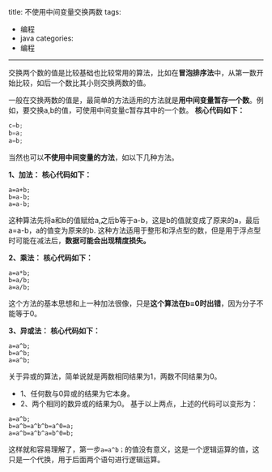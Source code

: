 title: 不使用中间变量交换两数
tags:
- 编程
- java
categories:
- 编程
---


交换两个数的值是比较基础也比较常用的算法，比如在**冒泡排序法**中，从第一数开始比较，如后一个数比其小则交换两数的值。

一般在交换两数的值是，最简单的方法适用的方法就是**用中间变量暂存一个数**。例如，要交换a,b的值，可使用中间变量c暂存其中的一个数。
**核心代码如下：**
```java
c=b;
b=a;
a=b;
```

当然也可以**不使用中间变量的方法**，如以下几种方法。

**1、加法：**
**核心代码如下：**
```
a=a+b;
b=a-b;
a=a-b;
```
这种算法先将a和b的值赋给a,之后b等于a-b，这是b的值就变成了原来的a，最后a=a-b，a的值变为原来的b.
这种方法适用于整形和浮点型的数，但是用于浮点型时可能在减法后，**数据可能会出现精度损失。**


**2、乘法：**
**核心代码如下：**
```
a=a*b;
b=a/b;
a=a/b;
```
这个方法的基本思想和上一种加法很像，只是**这个算法在b=0时出错**，因为分子不能等于0。

**3、异或法：**
**核心代码如下：**
```
a=a^b;
b=a^b;
a=a^b;
```
关于异或的算法，简单说就是两数相同结果为1，两数不同结果为0。
- 1、任何数与0异或的结果为它本身。
- 2、两个相同的数异或的结果为0。
基于以上两点，上述的代码可以变形为：
```
a=a^b;
b=a^b=a^b^b=a^0=a;
a=a^b=a^b^a=b^0=b;
```
这样就和容易理解了，第一步`a=a^b；`的值没有意义，这是一个逻辑运算的值，这只是一个代换，用于后面两个语句进行逻辑运算。
